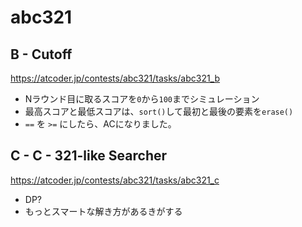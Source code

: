 # abc321

## B - Cutoff

https://atcoder.jp/contests/abc321/tasks/abc321_b

* Nラウンド目に取るスコアを`0`から`100`までシミュレーション 
* 最高スコアと最低スコアは、`sort()`して最初と最後の要素を`erase()`  
* `==` を `>=` にしたら、ACになりました。 

## C - C - 321-like Searcher

https://atcoder.jp/contests/abc321/tasks/abc321_c

* DP?
* もっとスマートな解き方があるきがする



